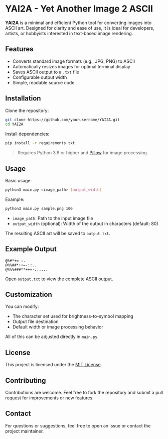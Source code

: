 # YAI2A - Yet Another Image 2 ASCII

**YAI2A** is a minimal and efficient Python tool for converting images into ASCII art. Designed for clarity and ease of use, it is ideal for developers, artists, or hobbyists interested in text-based image rendering.

## Features

- Converts standard image formats (e.g., JPG, PNG) to ASCII
- Automatically resizes images for optimal terminal display
- Saves ASCII output to a `.txt` file
- Configurable output width
- Simple, readable source code

## Installation

Clone the repository:

```bash
git clone https://github.com/yourusername/YAI2A.git
cd YAI2A
```

Install dependencies:

```bash
pip install -r requirements.txt
```

> Requires Python 3.8 or higher and [Pillow](https://python-pillow.org/) for image processing.

## Usage

Basic usage:

```bash
python3 main.py <image_path> [output_width]
```

Example:

```bash
python3 main.py sample.png 100
```

- `image_path`: Path to the input image file
- `output_width` (optional): Width of the output in characters (default: 80)

The resulting ASCII art will be saved to `output.txt`.

## Example Output

```
@%#*+=-:.           
@%%##*++=-::..      
@%%%###**++=-::.... 
```

Open `output.txt` to view the complete ASCII output.

## Customization

You can modify:
- The character set used for brightness-to-symbol mapping
- Output file destination
- Default width or image processing behavior

All of this can be adjusted directly in `main.py`.

## License

This project is licensed under the [MIT License](LICENSE).

## Contributing

Contributions are welcome. Feel free to fork the repository and submit a pull request for improvements or new features.

## Contact

For questions or suggestions, feel free to open an issue or contact the project maintainer.
